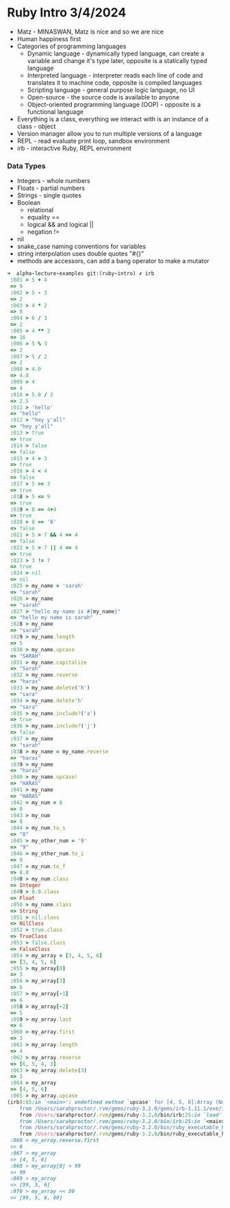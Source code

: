 # Ruby Intro 3/4/2024

- Matz - MINASWAN, Matz is nice and so we are nice
- Human happiness first
- Categories of programming languages
  - Dynamic language - dynamically typed language, can create a variable and change it's type later, opposite is a statically typed language
  - Interpreted language - interpreter reads each line of code and translates it to machine code, opposite is compiled languages
  - Scripting language - general purpose logic language, no UI
  - Open-source - the source code is available to anyone
  - Object-oriented programming language (OOP) - opposite is a functional language
- Everything is a class, everything we interact with is an instance of a class - object
- Version manager allow you to run multiple versions of a language
- REPL - read evaluate print loop, sandbox environment
- irb - interactive Ruby, REPL environment

### Data Types

- Integers - whole numbers
- Floats - partial numbers
- Strings - single quotes
- Boolean
  - relational
  - equality ==
  - logical && and logical ||
  - negation !=
- nil
- snake_case naming conventions for variables
- string interpolation uses double quotes "#{}"
- methods are accessors, can add a bang operator to make a mutator

```ruby
➜  alpha-lecture-examples git:(ruby-intro) ✗ irb
 :001 > 5 + 4
 => 9
 :002 > 5 - 3
 => 2
 :003 > 4 * 2
 => 8
 :004 > 6 / 3
 => 2
 :005 > 4 ** 2
 => 16
 :006 > 5 % 3
 => 2
 :007 > 5 / 2
 => 2
 :008 > 4.0
 => 4.0
 :009 > 4
 => 4
 :010 > 5.0 / 2
 => 2.5
 :011 > 'hello'
 => "hello"
 :012 > "hey y'all"
 => "hey y'all"
 :013 > true
 => true
 :014 > false
 => false
 :015 > 4 > 3
 => true
 :016 > 4 < 4
 => false
 :017 > 5 >= 3
 => true
 :018 > 5 <= 9
 => true
 :019 > 8 == 4+4
 => true
 :020 > 8 == '8'
 => false
 :021 > 5 > 7 && 4 == 4
 => false
 :022 > 5 > 7 || 4 == 4
 => true
 :023 > 3 != 7
 => true
 :024 > nil
 => nil
 :025 > my_name = 'sarah'
 => "sarah"
 :026 > my_name
 => "sarah"
 :027 > "hello my name is #{my_name}"
 => "hello my name is sarah"
 :028 > my_name
 => "sarah"
 :029 > my_name.length
 => 5
 :030 > my_name.upcase
 => "SARAH"
 :031 > my_name.capitalize
 => "Sarah"
 :032 > my_name.reverse
 => "haras"
 :033 > my_name.delete('h')
 => "sara"
 :034 > my_name.delete'h'
 => "sara"
 :035 > my_name.include?('a')
 => true
 :036 > my_name.include?('j')
 => false
 :037 > my_name
 => "sarah"
 :038 > my_name = my_name.reverse
 => "haras"
 :039 > my_name
 => "haras"
 :040 > my_name.upcase!
 => "HARAS"
 :041 > my_name
 => "HARAS"
 :042 > my_num = 8
 => 8
 :043 > my_num
 => 8
 :044 > my_num.to_s
 => "8"
 :045 > my_other_num = '9'
 => "9"
 :046 > my_other_num.to_i
 => 9
 :047 > my_num.to_f
 => 8.0
 :048 > my_num.class
 => Integer
 :049 > 8.0.class
 => Float
 :050 > my_name.class
 => String
 :051 > nil.class
 => NilClass
 :052 > true.class
 => TrueClass
 :053 > false.class
 => FalseClass
 :054 > my_array = [3, 4, 5, 6]
 => [3, 4, 5, 6]
 :055 > my_array[0]
 => 3
 :056 > my_array[3]
 => 6
 :057 > my_array[-1]
 => 6
 :058 > my_array[-2]
 => 5
 :059 > my_array.last
 => 6
 :060 > my_array.first
 => 3
 :061 > my_array.length
 => 4
 :062 > my_array.reverse
 => [6, 5, 4, 3]
 :063 > my_array.delete(3)
 => 3
 :064 > my_array
 => [4, 5, 6]
 :065 > my_array.upcase
(irb):65:in `<main>': undefined method `upcase' for [4, 5, 6]:Array (NoMethodError)
	from /Users/sarahproctor/.rvm/gems/ruby-3.2.0/gems/irb-1.11.1/exe/irb:9:in `<top (required)>'
	from /Users/sarahproctor/.rvm/gems/ruby-3.2.0/bin/irb:25:in `load'
	from /Users/sarahproctor/.rvm/gems/ruby-3.2.0/bin/irb:25:in `<main>'
	from /Users/sarahproctor/.rvm/gems/ruby-3.2.0/bin/ruby_executable_hooks:22:in `eval'
	from /Users/sarahproctor/.rvm/gems/ruby-3.2.0/bin/ruby_executable_hooks:22:in `<main>'
 :066 > my_array.reverse.first
 => 6
 :067 > my_array
 => [4, 5, 6]
 :068 > my_array[0] = 99
 => 99
 :069 > my_array
 => [99, 5, 6]
 :070 > my_array << 80
 => [99, 5, 6, 80]
```
